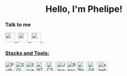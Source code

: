 <div align="center">
   <h1>Hello, I'm Phelipe!</h1> 
</div>


### Talk to me
<p align='left'>
<a href="https://www.linkedin.com/in/phelipe-omena-235b961ab"><img height="30" src="https://cdn.icon-icons.com/icons2/555/PNG/512/linkedin_icon-icons.com_53609.png"</a>&nbsp;&nbsp;
<a href="https://api.whatsapp.com/send?phone=5511967221341&text=Olá!"><img height="30" src="https://cdn.icon-icons.com/icons2/555/PNG/512/whatsapp_icon-icons.com_53606.png"
</a>&nbsp;&nbsp;
<a href="mailto:phelipeomena58@gmail.com"><img height="30" src="https://cdn.icon-icons.com/icons2/555/PNG/128/google_plus_icon-icons.com_53608.png"
</a>&nbsp;&nbsp;
</p>

   
### Stacks and Tools:
<img align="left" alt="Python" width="30px" src="https://cdn.icon-icons.com/icons2/112/PNG/512/python_18894.png" />
<img align="left" alt="SQL" width="30px" src="https://cdn.icon-icons.com/icons2/9/PNG/128/sql_racer_gamedatabase_sql_1526.png" />
<img align="left" alt="Excel" width="30px" src="https://cdn.icon-icons.com/icons2/2397/PNG/128/microsoft_office_excel_logo_icon_145720.png" />
<img align="left" alt="HTML5" width="30px" src="https://cdn.icon-icons.com/icons2/2107/PNG/512/file_type_html_icon_130541.png" />
<img align="left" alt="CSS3"width="30px" src="https://cdn.icon-icons.com/icons2/2107/PNG/128/file_type_css_icon_130661.png" />
<img align="left" alt="JavaScript" width="30px" src="https://cdn.icon-icons.com/icons2/2107/PNG/128/file_type_js_official_icon_130509.png"/>
<img align="left" alt="React" width="30px" src="https://cdn.icon-icons.com/icons2/2107/PNG/128/file_type_reactjs_icon_130205.png" />
<img align="left" alt="Node.js" width="30px" src="https://cdn.icon-icons.com/icons2/2107/PNG/128/file_type_node_icon_130301.png" />
<img align="left" alt="Git" width="30px" src="https://cdn.icon-icons.com/icons2/2107/PNG/128/file_type_git_icon_130581.png" />
<img align="left" alt="shell" width="30px" src="https://cdn.icon-icons.com/icons2/2107/PNG/128/file_type_powershell_icon_130243.png"/>
<br />
<br />
